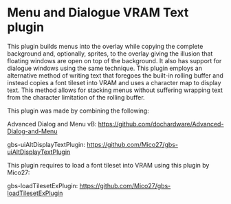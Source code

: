 # Menu and Dialogue VRAM Text plugin

This plugin builds menus into the overlay while copying the complete background and, optionally, sprites, to the overlay giving the illusion that floating windows are open on top of the background. It also has support for dialogue windows using the same technique. This plugin employs an alternative method of writing text that foregoes the built-in rolling buffer and instead copies a font tileset into VRAM and uses a character map to display text. This method allows for stacking menus without suffering wrapping text from the character limitation of the rolling buffer.

This plugin was made by combining the following: 

Advanced Dialog and Menu vB: https://github.com/dochardware/Advanced-Dialog-and-Menu

gbs-uiAltDisplayTextPlugin: https://github.com/Mico27/gbs-uiAltDisplayTextPlugin


This plugin requires to load a font tileset into VRAM using this plugin by Mico27:

gbs-loadTilesetExPlugin: https://github.com/Mico27/gbs-loadTilesetExPlugin
